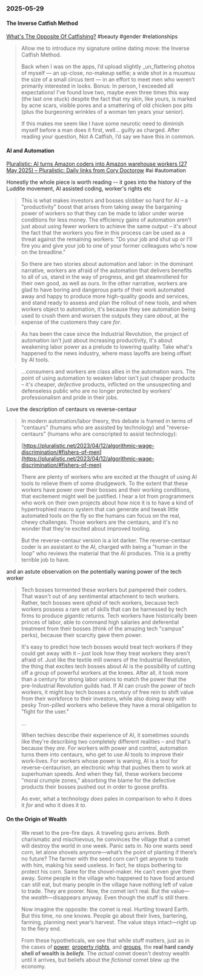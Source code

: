 ### 2025-05-29
#### The Inverse Catfish Method
[What's The Opposite Of Catfishing?](https://jessicadefino.substack.com/p/inverse-catfish-method-online-dating) #beauty #gender #relationships

> Allow me to introduce my signature online dating move: the Inverse Catfish Method.
> 
> Back when I was on the apps, I’d upload slightly _un_flattering photos of myself — an up-close, no-makeup selfie; a wide shot in a muumuu the size of a small circus tent — in an effort to meet men who weren’t primarily interested in looks. Bonus: In person, I exceeded all expectations! I’ve found love two, maybe even three times this way (the last one stuck) despite the fact that my skin, like yours, is marked by acne scars, visible pores and a smattering of old chicken pox pits (plus the burgeoning wrinkles of a woman ten years your senior).
> 
> If this makes me seem like I have some neurotic need to diminish myself before a man does it first, well… guilty as charged. After reading your question, Not A Catfish, I’d say we have this in common.

#### AI and Automation
[Pluralistic: AI turns Amazon coders into Amazon warehouse workers (27 May 2025) – Pluralistic: Daily links from Cory Doctorow](https://pluralistic.net/2025/05/27/rancid-vibe-coding/) #ai #automation

Honestly the whole piece is worth reading -- it goes into the history of the Luddite movement, AI assisted coding, worker's rights etc

> This is what makes investors and bosses slobber so hard for AI – a "productivity" boost that arises from taking away the bargaining power of workers so that they can be made to labor under worse conditions for less money. The efficiency gains of automation aren't just about using fewer workers to achieve the same output – it's about the fact that the workers you fire in this process can be used as a threat against the remaining workers: "Do your job and shut up or I'll fire you and give your job to one of your former colleagues who's now on the breadline."

> So there are two stories about automation and labor: in the dominant narrative, workers are afraid of the automation that delivers benefits to all of us, stand in the way of progress, and get steamrollered for their own good, as well as ours. In the other narrative, workers are glad to have boring and dangerous parts of their work automated away and happy to produce more high-quality goods and services, and stand ready to assess and plan the rollout of new tools, and when workers object to automation, it's because they see automation being used to crush them and worsen the outputs they care _about_, at the expense of the customers they care _for_.

> As has been the case since the Industrial Revolution, the project of automation isn't just about increasing productivity, it's about weakening labor power as a prelude to lowering quality. Take what's happened to the news industry, where mass layoffs are being offset by AI tools.

> …consumers and workers are class allies in the automation wars. The point of using automation to weaken labor isn't just cheaper products – it's cheaper, _defective_ products, inflicted on the unsuspecting and defenseless public who are no longer protected by workers' professionalism and pride in their jobs.

Love the description of centaurs vs reverse-centaur

> In modern automation/labor theory, this debate is framed in terms of "centaurs" (humans who are assisted by technology) and "reverse-centaurs" (humans who are conscripted to assist technology):
> 
> [https://pluralistic.net/2023/04/12/algorithmic-wage-discrimination/#fishers-of-men](https://pluralistic.net/2023/04/12/algorithmic-wage-discrimination/#fishers-of-men)
> 
> There are plenty of workers who are excited at the thought of using AI tools to relieve them of some drudgework. To the extent that these workers have power over their bosses and their working conditions, that excitement might well be justified. I hear a lot from programmers who work on their own projects about how nice it is to have a kind of hypertrophied macro system that can generate and tweak little automated tools on the fly so the humans can focus on the real, chewy challenges. Those workers are the centaurs, and it's no wonder that they're excited about improved tooling.
> 
> But the reverse-centaur version is a lot darker. The reverse-centaur coder is an assistant _to_ the AI, charged with being a "human in the loop" who reviews the material that the AI produces. This is a pretty terrible job to have.

and an astute observation on the potentially waning power of the tech worker

> Tech bosses tormented these workers but pampered their coders. That wasn't out of any sentimental attachment to tech workers. Rather, tech bosses were _afraid_ of tech workers, because tech workers possess a rare set of skills that can be harnessed by tech firms to produce _gigantic_ returns. Tech workers have historically been princes of labor, able to command high salaries and deferential treatment from their bosses (think of the amazing tech "campus" perks), because their scarcity gave them power.
> 
> It's easy to predict how tech bosses would treat tech workers if they could get away with it – just look how they treat workers they aren't afraid of. Just like the textile mill owners of the Industrial Revolution, the thing that excites tech bosses about AI is the possibility of cutting off a group of powerful workers at the knees. After all, it took more than a century for strong labor unions to match the power that the pre-Industrial Revolution guilds had. If AI can crush the power of tech workers, it might buy tech bosses a century of free rein to shift value from their workforce to their investors, while also doing away with pesky Tron-pilled workers who believe they have a moral obligation to "fight for the user."
> 
> …
> 
> When techies describe their experience of AI, it sometimes sounds like they're describing two completely different realities – and that's because they _are_. For workers with power and control, automation turns them into centaurs, who get to use AI tools to improve their work-lives. For workers whose power is waning, AI is a tool for reverse-centaurism, an electronic whip that pushes them to work at superhuman speeds. And when they fail, these workers become "moral crumple zones," absorbing the blame for the defective products their bosses pushed out in order to goose profits.
>
> As ever, what a technology _does_ pales in comparison to who it does it _for_ and who it does it _to_.

#### On the Origin of Wealth

> We reset to the pre-fire days. A traveling guru arrives. Both charismatic and mischievous, he convinces the village that a comet will destroy the world in one week. Panic sets in. No one wants seed corn, let alone shovels anymore—what’s the point of planting if there’s no future? The farmer with the seed corn can’t get anyone to trade with him, making his seed useless. In fact, he stops bothering to protect his corn. Same for the shovel-maker. He can’t even give them away. Some people in the village who happened to have food around can still eat, but many people in the village have nothing left of value to trade. They are poorer. Now, the comet isn’t real. But the value—the _wealth_—disappears anyway. Even though the stuff is still there.
> 
> Now imagine the opposite: the comet is real. Hurtling toward Earth. But this time, no one knows. People go about their lives, bartering, farming, planning next year’s harvest. The value stays intact—right up to the fiery end.
> 
> From these hypotheticals, we see that while stuff matters, just as in the cases of [power](https://thelivingfossils.substack.com/p/the-power-of-bandwagoning), [property rights](https://thelivingfossils.substack.com/p/property-rights-are-psychological?r=25qltc), and [groups](https://thelivingfossils.substack.com/p/property-rights-part-ii-groups-are?r=25qltc), the **real hard candy shell of wealth is** _**beliefs**_. The _actual_ comet doesn’t destroy wealth until it arrives, but beliefs about the _fictional_ comet blew up the economy.
